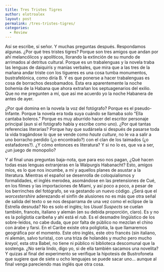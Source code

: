 ```yaml
---
title: Tres Tristes Tigres
author: elotroalex
layout: post
permalink: /tres-tristes-tigres/
categories:
  - Review
---
```

<p>
  Así se escribe, sí señor. Y muchas preguntas después. Respondamos algunas. ¿Por qué tres tristes tigres? Porque son tres amigos que andan por ahí melancólicos y apolíticos, llorando la extinción de su mundo de arrimados al detritus cultural. Porque es un trabalenguas y la novela traba las lenguas de daiquirís y manías verbales, que mira que a las tres de la mañana andar triste con los tigueres es una cosa tumba monumentos, bustrafelónica, como diría B. Y es que ponerse a hacer trabalenguas es cosa de borrachos desobamados. Esta era aparentemente la noche bohemia de la Habana que ahora extrañan los septuagenarios del exilio. Que no me pregunten a mí, que así me acuerdo yo la noche Habanera de antes de ayer.
</p>

<p>
  ¿Por qué domina en la novela la voz del fotógrafo? Porque es el pseudo-Infante. Porque la novela era toda suya cuándo se llamaba solo &#8220;Ella cantaba boleros.&#8221; Porque es muy aburrido hacer del escritor personaje principal (aun si el fotógrafo habla y escribe como uno). ¿Por qué tantas referencias literarias? Porque hay que sudársela si después de pasarse toda la vida tragándose lo que se vende como <em>haute culture</em>, no le va a salir a uno borracho perdido (¿o encontrado?) con el clan de los taimados (¿o estafadores?). ¿Y cómo entonces es literatura? Y si no lo es, que va a ser, ¿un juego de monopolio?
</p>

<p>
  Y al final unas preguntas baja-nota, que para eso nos pagan, ¿Qué hacen todas esas lenguas extranjeras en la Walpurgis Habanacht? Esto, amigos míos, es lo que nos incumbe, a mí y aquellos planes de asustar a la literatura. Mientras el español se desenrolla de coloquialismos y formalidades, el inglés merodea, asomándose en las pretensiones de Cué, en los filmes y las importaciones de Miami, y así poco a poco, a pesar de los berrinches del fotógrafo, se va gestando un nuevo código. ¿Será que el <em>worcestershire</em> aderezando el sinfín de alusiones no es más que otra señal de salida del texto o se nos desparrama de una vez como el eclipse de la Estrella desnuda? No es solo el inglés; los <em>Usual Suspects</em> se cuelan también, francés, italiano y alemán (en su debida proporción, claro). Es y no es la poliglotía caribeña y ahí está el <em>rub</em>. Es el desmadre lingüístico de los sobre-leídos, no cabe duda, que por falta de público no mezclan el chino con árabe y farsi. En el Caribe existe otra poliglotía, la que llamaremos geográfica por el momento. Este otro inglés, este otro francés (sin italiano, ni alemán, salvo turista), con una triza de holandés y mucho pero mucho <em>kreyol</em>, esta otra Babel, no tiene ni público ni biblioteca descomunal que la sostenga. ¿No sería lindo, digo yo, si de ella también sacamos una novelita? Y quizas al final del experimento se verifique la hipotesis de Bustrofoneta que sugiere que de siete u ocho lenguajes se puede sacar uno&#8230; aunque al final venga pareciendo mas inglés que otra cosa.
</p>